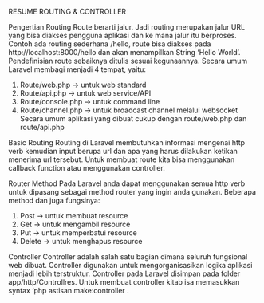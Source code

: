 RESUME ROUTING & CONTROLLER

Pengertian Routing 
Route berarti jalur. Jadi routing merupakan jalur URL yang bisa diakses pengguna aplikasi dan ke mana jalur itu berproses. Contoh ada routing sederhana /hello, route bisa diakses pada http://localhost:8000/hello dan akan menampilkan String ‘Hello World’.  
Pendefinisian route sebaiknya ditulis sesuai kegunaannya. Secara umum Laravel membagi menjadi 4 tempat, yaitu:
1.	Route/web.php -> untuk web standard
2.	Route/api.php -> untuk web service/API
3.	Route/console.php -> untuk command line
4.	Route/channel.php -> untuk broadcast channel melalui websocket
Secara umum aplikasi yang dibuat cukup dengan route/web.php dan route/api.php
 
Basic Routing
Routing di Laravel membutuhkan informasi mengenai http verb kemudian input berupa url dan apa yang harus dilakukan ketikan menerima url tersebut. Untuk membuat route kita bisa menggunakan callback function atau menggunakan controller.

Router Method
Pada Laravel anda dapat menggunakan semua http verb untuk dipasang sebagai method router yang ingin anda gunakan. Beberapa method dan juga fungsinya:
1.	Post -> untuk membuat resource
2.	Get -> untuk mengambil resource
3.	Put -> untuk memperbatui resource
4.	Delete -> untuk menghapus resource

Controller
Controller adalah salah satu bagian dimana seluruh fungsional web dibuat. Controller digunakan untuk mengorganisasikan logika aplikasi menjadi lebih terstruktur. Controller pada Laravel disimpan pada folder app/http/Controllres. Untuk membuat controller kitab isa memasukkan syntax ‘php astisan make:controller <namaController>.





